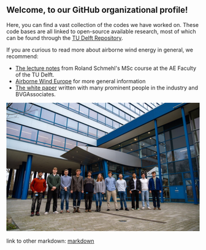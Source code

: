 ## Welcome, to our GitHub organizational profile!
Here, you can find a vast collection of the codes we have worked on.
These code bases are all linked to open-source available research, most of which can be found through the [TU Delft Repository](https://repository.tudelft.nl/).

If you are curious to read more about airborne wind energy in general, we recommend:
- [The lecture notes](https://awecourse.github.io/slides/) from Roland Schmehl's MSc course at the AE Faculty of the TU Delft.
- [Airborne Wind Europe](https://airbornewindeurope.org/) for more general information
- [The white paper](https://airbornewindeurope.org/wp-content/uploads/2023/03/BVGA-Getting-Airborne-White-Paper-220929.pdf) written with many prominent people in the industry and BVGAssociates.

![Taken in 2024, credits to F.Martins](awegroup_team.jpg)

link to other markdown: [markdown](another_markdown.md)
